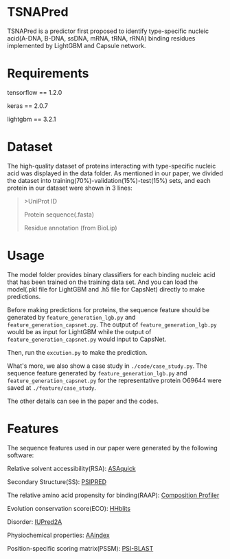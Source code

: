 # TSNAPred

TSNAPred is a predictor first proposed to identify type-specific nucleic acid(A-DNA, B-DNA, ssDNA, mRNA, tRNA, rRNA) binding residues implemented by LightGBM and Capsule network.

# Requirements

tensorflow == 1.2.0

keras == 2.0.7

lightgbm == 3.2.1

# Dataset

The high-quality dataset of proteins interacting with type-specific nucleic acid was displayed in the data folder. As mentioned in our paper, we divided the dataset into training(70%)-validation(15%)-test(15%) sets, and each protein in our dataset were shown in 3 lines: 

> \>UniProt ID
>
> Protein sequence(.fasta)
>
> Residue annotation (from BioLip)

# Usage

The model folder provides binary classifiers for each binding nucleic acid that has been trained on the training data set. And you can load the model(.pkl file for LightGBM and .h5 file for CapsNet) directly to make predictions.

Before making predictions for proteins, the sequence feature should be generated by `feature_generation_lgb.py` and `feature_generation_capsnet.py`. The output of `feature_generation_lgb.py` would be as input for LightGBM while the output of `feature_generation_capsnet.py` would input to CapsNet.

Then, run the `excution.py` to make the prediction.

What's more, we also show a case study in `./code/case_study.py`. The sequence feature generated by `feature_generation_lgb.py` and `feature_generation_capsnet.py` for the representative protein O69644 were saved at `./feature/case_study`.

The other details can see in the paper and the codes.

# Features

The sequence features used in our paper were generated by the following software:

Relative solvent accessibility(RSA): [ASAquick](http://mamiris.com/software.html)

Secondary Structure(SS): [PSIPRED](http://bioinf.cs.ucl.ac.uk/psipred)

The relative amino acid propensity for binding(RAAP): [Composition Profiler](http://www.cprofiler.org/)

Evolution conservation score(ECO): [HHblits](https://github.com/soedinglab/hh-suite/)

Disorder: [IUPred2A](https://iupred2a.elte.hu/)

Physiochemical properties: [AAindex](https://www.genome.jp/aaindex/)

Position-specific scoring matrix(PSSM): [PSI-BLAST](https://ftp.ncbi.nlm.nih.gov/blast/executables/blast+/2.2.26/)







